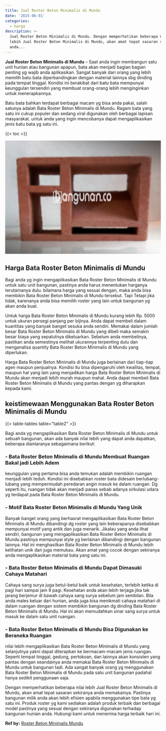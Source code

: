 ```yaml
---
title: Jual Roster Beton Minimalis di Mundu
date: '2025-06-01'
categories:
  - harga
description: >-
  Jual Roster Beton Minimalis di Mundu. Dengan memperhatikan beberapa nilai
  lebih Jual Roster Beton Minimalis di Mundu, akan amat tepat sasaran sekiranya
  anda...
---
```


**Jual Roster Beton Minimalis di Mundu** – Saat anda ingin membangun satu unit hunian atau bangunan apapun, bata akan menjadi bagian bagian penting yg wajib anda aplikasikan. Sangat banyak dari orang yang lebih memilih batu bata diperbandingkan dengan material lainnya sbg dinding pada tempat tinggal. Kondisi ini berakibat dari batu bata mempunyai keunggulan tersendiri yang membuat orang-orang lebih menginginkan untuk menerapkannya.

Batu bata bahkan terdapat berbagai macam yg bisa anda pakai, salah satunya adalah Bata Roster Beton Minimalis di Mundu. Ragam bata yang satu ini cukup populer dan sedang viral digunakan oleh berbagai lapisan masyarakat. untuk anda yang ingin mencobanya dapat mengaplikasikan jenis batu bata yg satu ini.

{{< toc >}}

![Jual Roster Beton Minimalis di Mundu](/images/bata-roster-minimalis-36.png)

## Harga Bata Roster Beton Minimalis di Mundu

Bagi anda yg ingin mengaplikasikan Bata Roster Beton Minimalis di Mundu untuk satu unit bangunan, pastinya anda harus menentukan harganya terutamanya dulu. bilamana harga yang sesuai dengan, maka anda bisa membikin Bata Roster Beton Minimalis di Mundu tersebut. Tapi Tetapi jika tidak, karenanya anda bisa memilih roster yang lain untuk bangunan yg akan anda buat.

Untuk harga Bata Roster Beton Minimalis di Mundu kurang lebih Rp. 5000 untuk ukuran persegi panjang per bijinya. Anda dapat membeli dalam kuantitas yang banyak banget sesuka anda sendiri. Memakai dalam jumlah besar Bata Roster Beton Minimalis di Mundu yang dibeli maka semakin besar biaya yang sepatutnya dikeluarkan. Sebelum anda membelinya, pastikan anda semestinya melihat ukurannya terpenting dulu dan menganalisa quantity Bata Roster Beton Minimalis di Mundu yang diperlukan.

Harga Bata Roster Beton Minimalis di Mundu juga berlainan dari tiap-tiap agen maupun penjualnya. Kondisi itu bisa dipengaruhi oleh kwalitas, tempat, maupun hal yang lain yang menjadikan harga Bata Roster Beton Minimalis di Mundu akan menjadi lebih murah maupun mahal. Anda dapat membeli Bata Roster Beton Minimalis di Mundu yang pantas dengan yg diharapkan kepada kami.

## keistimewaan Menggunakan Bata Roster Beton Minimalis di Mundu

{{< table-tables table="table2" >}}

Bagi anda yg mengaplikasikan Bata Roster Beton Minimalis di Mundu untuk sebuah bangunan, akan ada banyak nilai lebih yang dapat anda dapatkan, beberapa diantaranya sebagaimana berikut:

### \- Bata Roster Beton Minimalis di Mundu Membuat Ruangan Bakal jadi Lebih Adem

keunggulan yang pertama bisa anda temukan adalah membikin ruangan menjadi lebih teduh. Kondisi ini disebabkan roster bata didesain berlubang-lubang yang mempermudah peredaran angin masuk ke dalam ruangan. Dg seperti itu, ruangan tidak akan menjadi panas sebab adanya sirkulasi udara yg terdapat pada Bata Roster Beton Minimalis di Mundu.

### \- Motif Bata Roster Beton Minimalis di Mundu Yang Unik

Banyak banget orang yang berhasrat mengaplikasikan Bata Roster Beton Minimalis di Mundu dibandingi dg roster yang lain beberapanya disebabkan mempunyai motif yang antik dan juga menarik. Jikalau yang anda lihat sendiri, bangunan yang mengaplikasikan Bata Roster Beton Minimalis di Mundu pastinya mempunyai style yg berlainan dibandingi dengan bangunan lainnya. Hal ini menghasilkan Bata Roster Beton Minimalis di Mundu lebih kelihatan unik dan juga memukau. Akan amat yang cocok dengan sekiranya anda mengaplikasikan material bata yang satu ini.

### \- Bata Roster Beton Minimalis di Mundu Dapat Dimasuki Cahaya Matahari

Cahaya sang surya juga betul-betul baik untuk kesehatan, terlebih ketika di pagi hari sampai jam 9 pagi. Kesehatan anda akan lebih terjaga jika tak jarang berjemur di bawah cahaya sang surya sebelum jam sembilan. Bila anda males keluar dari hunian, anda juga bisa menikmati cahaya matahari di dalam ruangan dengan sistem membikin bangunan dg dinding Bata Roster Beton Minimalis di Mundu. Hal ini akan memudahkan sinar sang surya untuk masuk ke dalam satu unit ruangan.

### \- Bata Roster Beton Minimalis di Mundu Bisa Digunakan ke Beraneka Ruangan

nilai lebih mengaplikasikan Bata Roster Beton Minimalis di Mundu yang selanjutnya yakni dapat diterapkan ke bermacam-macam jenis ruangan. Seperti tempat tinggal, gedung, pertokoan, dan lainnya akan konsisten yang pantas dengan seandainya anda memakai Bata Roster Beton Minimalis di Mundu untuk bangunan tadi. Ada sangat banyak orang yg menggunakan Bata Roster Beton Minimalis di Mundu pada satu unit bangunan padahal hanya sedikit penggunaan saja.

Dengan memperhatikan beberapa nilai lebih Jual Roster Beton Minimalis di Mundu, akan amat tepat sasaran sekiranya anda memakainya. Pastinya bangunan milik anda akan lebih efisien apabila menggunakan tipe bata yg satu ini. Produk roster yg kami sediakan adalah produk terbaik dan berbagai model pastinya yang sesuai dengan sekiranya digunakan terhadap bangunan hunian anda. Hubungi kami untuk menerima harga terbaik hari ini.

**Ref by:** [Roster Beton Minimalis Mundu](https://id.wikipedia.org/wiki/Roster)
